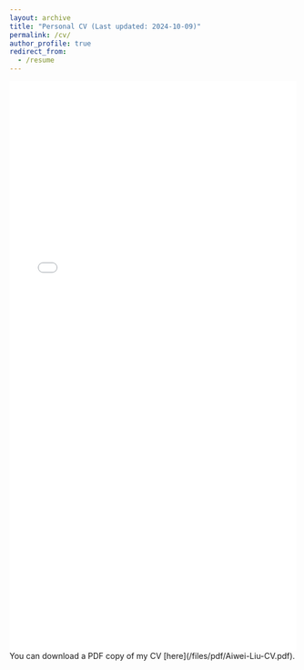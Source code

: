 ```yaml
---
layout: archive
title: "Personal CV (Last updated: 2024-10-09)"
permalink: /cv/
author_profile: true
redirect_from:
  - /resume
---
```




<iframe src="/files/Aiwei-Liu-CV.pdf" width="100%" height="1000" frameborder="no" border="0" marginwidth="0" marginheight="0"></iframe>
You can download a PDF copy of my CV [here](/files/pdf/Aiwei-Liu-CV.pdf).